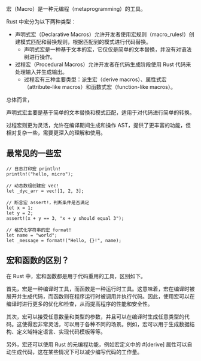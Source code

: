 宏（Macro）是一种元编程（metaprogramming）的工具。

Rust 中宏分为以下两种类型：
* 声明式宏（Declarative Macros）允许开发者使用宏规则（macro_rules!）创建模式匹配和替换规则，根据匹配到的模式进行代码替换。
  + 声明式宏是一种基于文本的宏，它仅仅是简单的文本替换，并没有对语法树进行操作。
* 过程宏（Procedural Macros）允许开发者在代码生成阶段使用 Rust 代码来处理输入并生成输出。
  + 过程宏有三种主要类型：派生宏（derive macros）、属性式宏（attribute-like macros）和函数式宏（function-like macros）。

总体而言，

声明式宏主要是基于简单的文本替换和模式匹配，适用于对代码进行简单的转换。

过程宏则更为灵活，允许在编译期间生成和操作 AST，提供了更丰富的功能，但相对复杂一些，需要更深入的理解和使用。

## 最常见的一些宏
```
// 日志打印宏 println!
println!("hello, micro");

// 动态数组创建宏 vec!
let _dyc_arr = vec![1, 2, 3];

// 断言宏 assert!，判断条件是否满足
let x = 1;
let y = 2;
assert!(x + y == 3, "x + y should equal 3");

// 格式化字符串的宏 format!
let name = "world";
let _message = format!("Hello, {}!", name);
```

## 宏和函数的区别？
在 Rust 中，宏和函数都是用于代码重用的工具，区别如下。

首先，宏是一种编译时工具，而函数是一种运行时工具。这意味着，宏在编译时被展开并生成代码，而函数则在程序运行时被调用并执行代码。因此，使用宏可以在编译时进行更多的优化和检查，从而提高程序的性能和安全性。

其次，宏可以接受任意数量和类型的参数，并且可以在编译时生成任意类型的代码。这使得宏非常灵活，可以用于各种不同的场景。例如，宏可以用于生成数据结构、定义域特定语言、实现代码模板等等。

另外，宏还可以使用 Rust 的元编程功能，例如宏定义中的 #[derive] 属性可以自动生成代码，这在某些情况下可以减少编写代码的工作量。









